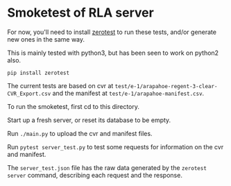 # Smoketest of RLA server

For now, you'll need to install
[zerotest](https://github.com/jjyr/zerotest)
to run these tests, and/or generate new ones in the same way.

This is mainly tested with python3, but has been seen to work
on python2 also.

`pip install zerotest`

The current tests are based on cvr at
`test/e-1/arapahoe-regent-3-clear-CVR_Export.csv`
and the manifest at `test/e-1/arapahoe-manifest.csv`.

To run the smoketest, first cd to this directory.

Start up a fresh server, or reset its database to be empty.

Run `./main.py` to upload the cvr and manifest files.

Run `pytest server_test.py` to test some requests for information on the
cvr and manifest.

The `server_test.json` file has the raw data generated by the
`zerotest server` command, describing each request and the response.
